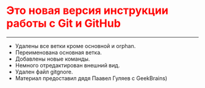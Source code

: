 # <span style='color:red'>**Это новая версия инструкции работы с Git и GitHub** </span>
---
* Удалены все ветки кроме основной и orphan.
* Переименована основная ветка.
* Добавлены новые команды.
* Немного отредактирован внешний вид.
* Удален файл gitgnore.
* Материал предоставил дядя Паавел Гуляев с GeekBrains)
